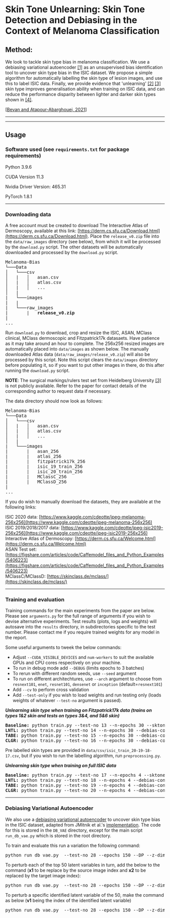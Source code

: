 # Skin Tone Unlearning: Skin Tone Detection and Debiasing in the Context of Melanoma Classification

## Method:

We look to tackle skin type bias in melanoma classification. We use a debiasing variational autoencoder
[[1]](https://www.aies-conference.com/2019/wp-content/papers/main/AIES-19_paper_220.pdf) as an unsupervised bias
identification tool to uncover skin type bias in the ISIC dataset. We propose a simple algorithm for automatically
labelling the skin type of lesion images, and use this to label ISIC data. Finally, we provide evidence that
'unlearning' 
[[2]](https://openaccess.thecvf.com/content_CVPR_2019/papers/Kim_Learning_Not_to_Learn_Training_Deep_Neural_Networks_With_Biased_CVPR_2019_paper.pdf) 
[[3]](https://www.robots.ox.ac.uk/~vgg/publications/2018/Alvi18/alvi18.pdf) skin type improves generalisation ability
when training on ISIC data, and can reduce the performance disparity between lighter and darker skin types shown in 
[[4]](https://arxiv.org/abs/2104.09957).

[[Bevan and Atapour-Abarghouei, 2021](https://arxiv.org/pdf/2109.09818.pdf)]

---
---

## Usage

### Software used (see `requirements.txt` for package requirements)

Python 3.9.6

CUDA Version 11.3

Nvidia Driver Version: 465.31

PyTorch 1.8.1

---

### Downloading data

A free account must be created to download The Interactive Atlas of Dermoscopy, available at this link:
[https://derm.cs.sfu.ca/Download.html](https://derm.cs.sfu.ca/Download.html). Place the `release_v0.zip` file into the
`data/raw_images` directory (see below), from which it will be processed by the `download.py` script. The other datasets
will be automatically downloaded and processed by the `download.py` script.

<pre>
Melanoma-Bias  
└───Data
│   └───csv
│   |   │   asan.csv
│   |   │   atlas.csv
│   |   │   ...
│   |
|   └───images
|   |
|   └───raw_images
|       |   <b>release_v0.zip</b>
|
...
</pre>

Run `download.py` to download, crop and resize the ISIC, ASAN, MClass clinical, MClass dermoscopic and Fitzpatrick17k
datasaets. Have patience as it may take around an hour to complete. The 256x256 resized images are automatically placed
into `data/images` as shown below. The manually downloaded Atlas data (`data/raw_images/release_v0.zip`) will also be
processed by this script. Note this script clears the `data/images` directory before populating it, so if you want to put other
images in there, do this after running the `download.py` script.

**NOTE**: The surgical markings/rulers test set from Heidelberg University [[3]](https://www.ncbi.nlm.nih.gov/pmc/articles/PMC6694463/) is not publicly available. Refer to the paper for contact details of the corresponding author to request data if necessary.

The data directory should now look as follows:
<pre>
Melanoma-Bias  
└───Data
│   └───csv
│   |   │   asan.csv
│   |   │   atlas.csv
│   |   │   ...
│   |
|   └───images
|       |   asan_256
|       |   atlas_256
|       |   fitzpatrick17k_256
|       |   isic_19_train_256
|       |   isic_20_train_256
|       |   MClassC_256
|       |   MClassD_256
|
...
</pre>

If you do wish to manually download the datasets, they are available at the following links:

ISIC 2020 data: [https://www.kaggle.com/cdeotte/jpeg-melanoma-256x256](https://www.kaggle.com/cdeotte/jpeg-melanoma-256x256)  
ISIC 2019/2018/2017 data: [https://www.kaggle.com/cdeotte/jpeg-isic2019-256x256](https://www.kaggle.com/cdeotte/jpeg-isic2019-256x256)  
Interactive Atlas of Dermoscopy: [https://derm.cs.sfu.ca/Welcome.html](https://derm.cs.sfu.ca/Welcome.html)  
ASAN Test set: [https://figshare.com/articles/code/Caffemodel_files_and_Python_Examples/5406223](https://figshare.com/articles/code/Caffemodel_files_and_Python_Examples/5406223)  
MClassC/MClassD: [https://skinclass.de/mclass/](https://skinclass.de/mclass/)

---

### Training and evaluation

Training commands for the main experiments from the paper are below. Please see `arguments.py` for the full range of arguments if you wish to devise alternative experiments. Test results (plots, logs and weights) will autosave into the `results` directory, in subdirectories specific to the test number. Please contact me if you require trained weights for any model in the report.

Some useful arguments to tweek the below commands:
* Adjust `--CUDA_VISIBLE_DEVICES` and `num-workers` to suit the available GPUs and CPU cores respectively on your machine.
* To run in debug mode add `--DEBUG` (limits epochs to 3 batches)
* To rerun with different random seeds, use `--seed` argument
* To run on different architechtures, use `--arch` argument to choose from `resnext101`, `enet`, `resnet101`, `densenet` or `inception` (default=`resnext101`)
* Add `--cv` to perform cross validation
* Add `--test-only` if you wish to load weights and run testing only (loads weights of whatever `--test-no` argument is passed).

***Unlearning skin type when training on Fitzpatrick17k data (trains on types 1&2 skin and tests on types 3&4, and 5&6 skin)***
<pre>
<b>Baseline:</b> python train.py --test-no 13 --n-epochs 30 --sktone --CUDA_VISIBLE_DEVICES 0,1 --dataset Fitzpatrick17k --split-skin-types
<b>LNTL:</b> python train.py --test-no 14 --n-epochs 30 --debias-config LNTL --GRL --sktone --CUDA_VISIBLE_DEVICES 0,1 --dataset Fitzpatrick17k --split-skin-types
<b>TABE:</b> python train.py --test-no 15 --n-epochs 30 --debias-config TABE --sktone --CUDA_VISIBLE_DEVICES 0,1 --dataset Fitzpatrick17k --split-skin-types
<b>CLGR:</b> python train.py --test-no 16 --n-epochs 30 --debias-config TABE --GRL --sktone --CUDA_VISIBLE_DEVICES 0,1 --dataset Fitzpatrick17k --split-skin-types
</pre>

Pre labelled skin types are provided in `data/csv/isic_train_20-19-18-17.csv`, but if you wish to run the labelling algorithm, run `preprocessing.py`.

***Unlearning skin type when training on full ISIC data***
<pre>
<b>Baseline:</b> python train.py --test-no 17 --n-epochs 4 --sktone --CUDA_VISIBLE_DEVICES 0,1
<b>LNTL:</b> python train.py --test-no 18 --n-epochs 4 --debias-config LNTL --GRL --sktone --CUDA_VISIBLE_DEVICES 0,1 --num-aux 6
<b>TABE:</b> python train.py --test-no 19 --n-epochs 4 --debias-config TABE --sktone --CUDA_VISIBLE_DEVICES 0,1 --num-aux 6
<b>CLGR:</b> python train.py --test-no 20 --n-epochs 4 --debias-config TABE --GRL --sktone --CUDA_VISIBLE_DEVICES 0,1 --num-aux 6
</pre>

---

### Debiasing Variational Autoencoder

We also use a [debiasing variational autoencoder](https://www.aies-conference.com/2019/wp-content/papers/main/AIES-19_paper_220.pdf) to uncover skin type bias in the ISIC dataset, adapted from JMitnik et al.'s [implementation](https://github.com/JMitnik/FacialDebiasing). The code for this is stored in the `DB_VAE` directory, except for the main script `run_db_vae.py` which is stored in the root directory.

To train and evaluate this run a variation the following command:
<pre>
python run_db_vae.py  --test-no 28 --epochs 150 --DP --z-dim 512 --debias-type max50
</pre>

To perturb each of the top 50 latent variables in turn, add the below to the command (<b>x1</b> to be replace by the source image index and <b>x2</b> to be replaced by the target image index):
<pre>
python run_db_vae.py  --test-no 28 --epochs 150 --DP --z-dim 512 --debias-type max50 --run-mode perturb --var-to-perturb 50 --interp1 <b>x1</b> --interp2 <b>x2</b> --load-model
</pre>

To perturb a specific identified latent variable of the 50, make the command as below (<b>v1</b> being the index of the identified latent variable)
<pre>
python run_db_vae.py  --test-no 28 --epochs 150 --DP --z-dim 512 --debias-type max50 --run-mode perturb --var-to-perturb <b>v1</b> --interp1 <b>x1</b> --interp2 <b>x2</b> --load-model --perturb-single
</pre>
